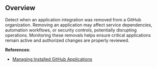 ## Overview

Detect when an application integration was removed from a GitHub organization. Removing an application may affect service dependencies, automation workflows, or security controls, potentially disrupting operations. Monitoring these removals helps ensure critical applications remain active and authorized changes are properly reviewed.

**References**:
- [Managing Installed GitHub Applications](https://docs.github.com/en/organizations/managing-organization-settings/installing-an-app-in-your-organization)

